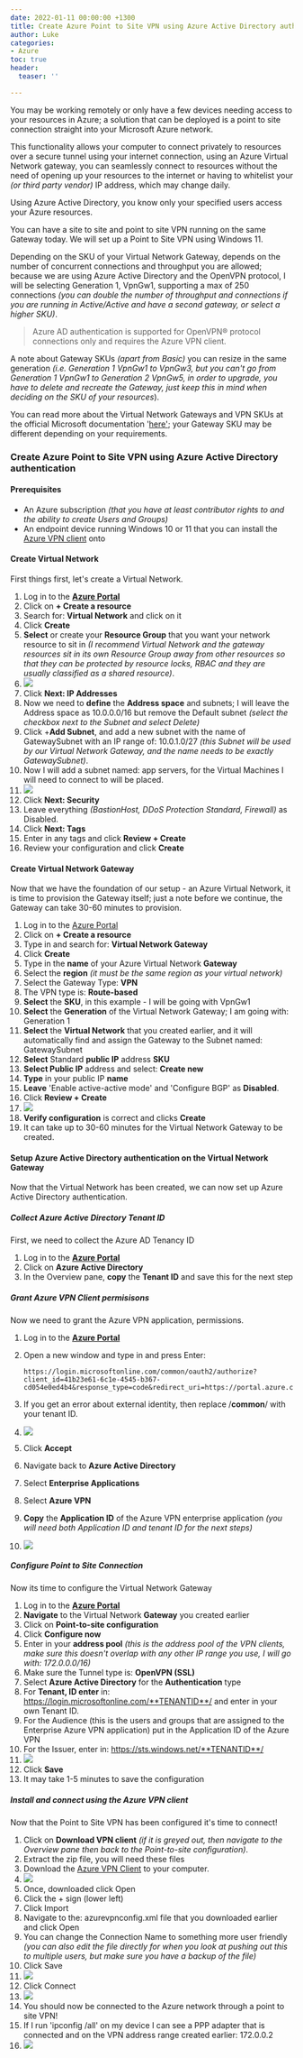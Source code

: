 ```yaml
---
date: 2022-01-11 00:00:00 +1300
title: Create Azure Point to Site VPN using Azure Active Directory authentication
author: Luke
categories:
- Azure
toc: true
header:
  teaser: ''

---
```

You may be working remotely or only have a few devices needing access to your resources in Azure; a solution that can be deployed is a point to site connection straight into your Microsoft Azure network.

This functionality allows your computer to connect privately to resources over a secure tunnel using your internet connection, using an Azure Virtual Network gateway, you can seamlessly connect to resources without the need of opening up your resources to the internet or having to whitelist your _(or third party vendor)_ IP address, which may change daily.

Using Azure Active Directory, you know only your specified users access your Azure resources.

You can have a site to site and point to site VPN running on the same Gateway today. We will set up a Point to Site VPN using Windows 11.

Depending on the SKU of your Virtual Network Gateway, depends on the number of concurrent connections and throughput you are allowed; because we are using Azure Active Directory and the OpenVPN protocol, I will be selecting Generation 1, VpnGw1, supporting a max of 250 connections _(you can double the number of throughput and connections if you are running in Active/Active and have a second gateway, or select a higher SKU)_.

> Azure AD authentication is supported for OpenVPN® protocol connections only and requires the Azure VPN client.

A note about Gateway SKUs _(apart from Basic)_ you can resize in the same generation _(i.e. Generation 1 VpnGw1 to VpnGw3, but you can't go from Generation 1 VpnGw1 to Generation 2 VpnGw5, in order to upgrade, you have to delete and recreate the Gateway, just keep this in mind when deciding on the SKU of your resources_).

You can read more about the Virtual Network Gateways and VPN SKUs at the official Microsoft documentation '[here'](https://docs.microsoft.com/en-us/azure/vpn-gateway/vpn-gateway-about-vpngateways "What is VPN Gateway?"); your Gateway SKU may be different depending on your requirements.

### Create Azure Point to Site VPN using Azure Active Directory authentication

#### Prerequisites

* An Azure subscription _(that you have at least contributor rights to and the ability to create Users and Groups)_
* An endpoint device running Windows 10 or 11 that you can install the [Azure VPN client](https://www.microsoft.com/en-us/p/azure-vpn-client-preview/9np355qt2sqb?rtc=2&activetab=pivot:overviewtab " Azure VPN Client") onto

#### Create Virtual Network

First things first, let's create a Virtual Network.

 1. Log in to the [**Azure Portal**](https://portal.azure.com/#home "Azure Portal")
 2. Click on **+ Create a resource**
 3. Search for: **Virtual Network** and click on it
 4. Click **Create**
 5. **Select** or create your **Resource Group** that you want your network resource to sit in _(I recommend Virtual Network and the gateway resources sit in its own Resource Group away from other resources so that they can be protected by resource locks, RBAC and they are usually classified as a shared resource)_.
 6. ![](/uploads/azureportal-createvirtualnetwork.png)
 7. Click **Next: IP Addresses**
 8. Now we need to **define** the **Address space** and subnets; I will leave the Address space as 10.0.0.0/16 but remove the Default subnet _(select the checkbox next to the Subnet and select Delete)_
 9. Click +**Add Subnet**, and add a new subnet with the name of GatewaySubnet with an IP range of: 10.0.1.0/27 _(this Subnet will be used by our Virtual Network Gateway, and the name needs to be exactly GatewaySubnet)_.
10. Now I will add a subnet named: app servers, for the Virtual Machines I will need to connect to will be placed.
11. ![](/uploads/azureportal-createvirtualnetworksubnets.png)
12. Click **Next: Security**
13. Leave everything _(BastionHost, DDoS Protection Standard, Firewall)_ as Disabled.
14. Click **Next: Tags**
15. Enter in any tags and click **Review + Create**
16. Review your configuration and click **Create**

#### Create Virtual Network Gateway

Now that we have the foundation of our setup - an Azure Virtual Network, it is time to provision the Gateway itself; just a note before we continue, the Gateway can take 30-60 minutes to provision.

 1. Log in to the [Azure Portal](https://portal.azure.com/#home "Azure Portal")
 2. Click on **+ Create a resource**
 3. Type in and search for: **Virtual Network Gateway**
 4. Click **Create**
 5. Type in the **name** of your Azure Virtual Network **Gateway**
 6. Select the **region** _(it must be the same region as your virtual network)_
 7. Select the Gateway Type: **VPN**
 8. The VPN type is: **Route-based**
 9. **Select** the **SKU**, in this example - I will be going with VpnGw1
10. **Select** the **Generation** of the Virtual Network Gateway; I am going with: Generation 1
11. **Select** the **Virtual Network** that you created earlier, and it will automatically find and assign the Gateway to the Subnet named: GatewaySubnet
12. **Select** Standard **public IP** address **SKU**
13. **Select Public IP** address and select: **Create new**
14. **Type** in your public IP **name**
15. **Leave** 'Enable active-active mode' and 'Configure BGP' as **Disabled**.
16. Click **Review + Create**
17. ![](/uploads/azureportal-createvnetfgw.png)
18. **Verify configuration** is correct and clicks **Create**
19. It can take up to 30-60 minutes for the Virtual Network Gateway to be created.

#### Setup Azure Active Directory authentication on the Virtual Network Gateway

Now that the Virtual Network has been created, we can now set up Azure Active Directory authentication.

##### Collect Azure Active Directory Tenant ID

First, we need to collect the Azure AD Tenancy ID

1. Log in to the [**Azure Portal**](https://portal.azure.com/#home "Azure Portal")
2. Click on **Azure Active Directory**
3. In the Overview pane, **copy** the **Tenant ID** and save this for the next step

##### Grant Azure VPN Client permisisons

Now we need to grant the Azure VPN application, permissions.

1. Log in to the [**Azure Portal**](https://portal.azure.com/#home "Azure Portal")
2. Open a new window and type in and press Enter:

       
       https://login.microsoftonline.com/common/oauth2/authorize?client_id=41b23e61-6c1e-4545-b367-cd054e0ed4b4&response_type=code&redirect_uri=https://portal.azure.com&nonce=1234&prompt=admin_consent


1. If you get an error about external identity, then replace /**common**/ with your tenant ID.
2. ![](/uploads/azureportal_azurevpnpermissions.png)
3. Click **Accept**
4. Navigate back to **Azure Active Directory**
5. Select **Enterprise Applications**
6. Select **Azure VPN**
7. **Copy** the **Application ID** of the Azure VPN enterprise application _(you will need both Application ID and tenant ID for the next steps)_
8. ![](/uploads/azurevpn_enterpriseappvpn.png)

##### Configure Point to Site Connection

Now its time to configure the Virtual Network Gateway

 1. Log in to the [**Azure Portal**](https://portal.azure.com/#home "Azure Portal")
 2. **Navigate** to the Virtual Network **Gateway** you created earlier
 3. Click on **Point-to-site configuration**
 4. Click **Configure now**
 5. Enter in your **address pool** _(this is the address pool of the VPN clients, make sure this doesn't overlap with any other IP range you use, I will go with: 172.0.0.0/16)_
 6. Make sure the Tunnel type is: **OpenVPN (SSL)**
 7. Select **Azure Active Directory** for the **Authentication** type
 8. For **Tenant, ID enter** in: https://login.microsoftonline.com/**TENANTID**/ and enter in your own Tenant ID.
 9. For the Audience (this is the users and groups that are assigned to the Enterprise Azure VPN application) put in the Application ID of the Azure VPN
10. For the Issuer, enter in: https://sts.windows.net/**TENANTID**/
11. ![](/uploads/azure-point-to-site-configuration.png)
12. Click **Save** 
13. It may take 1-5 minutes to save the configuration

##### Install and connect using the Azure VPN client

Now that the Point to Site VPN has been configured it's time to connect!

 1. Click on **Download VPN client** _(if it is greyed out, then navigate to the Overview pane then back to the Point-to-site configuration)_.
 2. Extract the zip file, you will need these files
 3. Download the [Azure VPN Client](https://go.microsoft.com/fwlink/?linkid=2117554) to your computer.
 4. ![](/uploads/windowsstore-azurevpn.png)
 5. Once, downloaded click Open
 6. Click the + sign (lower left)
 7. Click Import
 8. Navigate to the: azurevpnconfig.xml file that you downloaded earlier and click Open
 9. You can change the Connection Name to something more user friendly _(you can also edit the file directly for when you look at pushing out this to multiple users, but make sure you have a backup of the file)_
10. Click Save
11. ![](/uploads/azurevpnclient-beforeconnection.png)
12. Click Connect
13. ![](/uploads/azurevpnclient-afterconnection.png)
14. You should now be connected to the Azure network through a point to site VPN!
15. If I run 'ipconfig /all' on my device I can see a PPP adapter that is connected and on the VPN address range created earlier: 172.0.0.2
16. ![](/uploads/azurevpn-ipconfig.png)